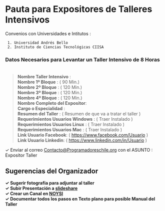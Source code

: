 # Pauta para Expositores de Talleres Intensivos                                                                        
                  
Convenios con Universidades e Intitutos :

     1. Universidad Andrés Bello
     2. Instituto de Ciencias Tecnológicas CIISA


### Datos Necesarios para Levantar un Taller Intensivo de 8 Horas                                              
> **Nombre Taller Intensivo** :                                                                                                   
> **Nombre 1º Bloque** :  ( 90 Min.)                                                                                                                              
> **Nombre 2º Bloque** :  ( 120 Min.)                                                                                                                              
> **Nombre 3º Bloque** :  ( 120 Min.)                                                                                                                              
> **Nombre 4º Bloque** :  ( 120 Min.)                                                                                                                              
> **Nombre Completo del Expositor**:                                                                                                                     
> **Cargo o Especialidad** :                                                  
> **Resumen del Taller** : ( Resumen de que va a tratar el taller )                                                                                                    
> **Requerimientos Usuarios Windows** : ( Traer Instalado )                
> **Requerimientos Usuarios Linux** : ( Traer Instalado )                                                                                                                                                                                                                                                                                             
> **Requerimientos Usuarios Mac** : ( Traer Instalado )                  
> **Link Usuario Facebook**: ( https://www.facebook.com/Usuario )                                                                                           
> **Link Usuario Linkedin**: ( https://www.linkedin.com/in/Usuario )   
                                                             
 ✓ Enviar al correo Contacto@Programadoreschile.org con el ASUNTO : Expositor Taller 

## Sugerencias del Organizador

**✓ Sugerir fotografia para adjuntar al taller**                                                        
**✓ Subir Presentación a [slideshare](https://es.slideshare.net/)**                                                                      
**✓ Crear un Canal en [NOYSI](https://noysi.com/site-es/comunidades/programadoreschile)**                                                                                                    
**✓ Documentar todos los pasos en Texto plano para posible Manual del Taller**                                                                                                                       
                                                                    
